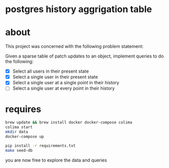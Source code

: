 # postgres history aggrigation table

# about

This project was concerned with the following problem statement:

Given a sparse table of patch updates to an object, implement queries to do the following:
- [x] Select all users in their present state
- [x] Select a single user in their present state
- [x] Select a single user at a single point in their history
- [ ] Select a single user at every point in their history

# requires
```bash
brew update && brew install docker docker-compose colima
colima start
mkdir data
docker-compose up

pip install -r requirements.txt
make seed-db
```

you are now free to explore the data and queries